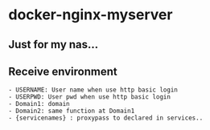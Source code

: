 # docker-nginx-myserver
Just for my nas...
----
## Receive environment
    
    - USERNAME: User name when use http basic login
    - USERPWD: User pwd when use http basic login
    - Domain1: domain
    - Domain2: same function at Domain1
    - {servicenames} : proxypass to declared in services..
